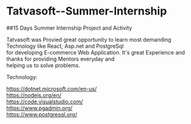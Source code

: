 # Tatvasoft--Summer-Internship
##15 Days Summer Internship Project and Activity 


Tatvasoft was Provied great opportunity to learn most demanding Technology like React, Asp.net and PostgreSql</br>
for developing E-commerce Web Application. It's great Experience and thanks for providing Mentors everyday and </br>
helping us to solve problems.

Technology:

https://dotnet.microsoft.com/en-us/ </br>
https://nodejs.org/en/ </br>
https://code.visualstudio.com/ </br>
https://www.pgadmin.org/ </br>
https://www.postgresql.org/ </br>
